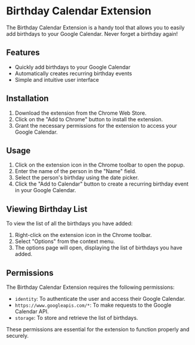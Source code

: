 # Birthday Calendar Extension

The Birthday Calendar Extension is a handy tool that allows you to easily add birthdays to your Google Calendar. Never forget a birthday again!

## Features

- Quickly add birthdays to your Google Calendar
- Automatically creates recurring birthday events
- Simple and intuitive user interface

## Installation

1. Download the extension from the Chrome Web Store.
2. Click on the "Add to Chrome" button to install the extension.
3. Grant the necessary permissions for the extension to access your Google Calendar.

## Usage

1. Click on the extension icon in the Chrome toolbar to open the popup.
2. Enter the name of the person in the "Name" field.
3. Select the person's birthday using the date picker.
4. Click the "Add to Calendar" button to create a recurring birthday event in your Google Calendar.

## Viewing Birthday List

To view the list of all the birthdays you have added:

1. Right-click on the extension icon in the Chrome toolbar.
2. Select "Options" from the context menu.
3. The options page will open, displaying the list of birthdays you have added.

## Permissions

The Birthday Calendar Extension requires the following permissions:

- `identity`: To authenticate the user and access their Google Calendar.
- `https://www.googleapis.com/*`: To make requests to the Google Calendar API.
- `storage`: To store and retrieve the list of birthdays.

These permissions are essential for the extension to function properly and securely.